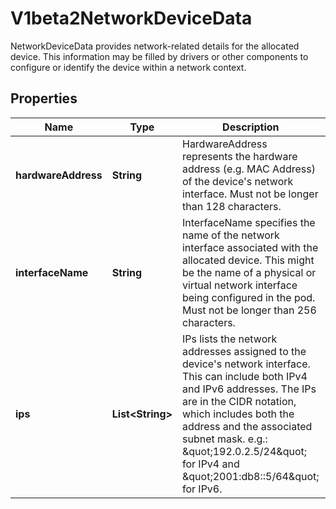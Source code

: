 

# V1beta2NetworkDeviceData

NetworkDeviceData provides network-related details for the allocated device. This information may be filled by drivers or other components to configure or identify the device within a network context.
## Properties

Name | Type | Description | Notes
------------ | ------------- | ------------- | -------------
**hardwareAddress** | **String** | HardwareAddress represents the hardware address (e.g. MAC Address) of the device&#39;s network interface.  Must not be longer than 128 characters. |  [optional]
**interfaceName** | **String** | InterfaceName specifies the name of the network interface associated with the allocated device. This might be the name of a physical or virtual network interface being configured in the pod.  Must not be longer than 256 characters. |  [optional]
**ips** | **List&lt;String&gt;** | IPs lists the network addresses assigned to the device&#39;s network interface. This can include both IPv4 and IPv6 addresses. The IPs are in the CIDR notation, which includes both the address and the associated subnet mask. e.g.: \&quot;192.0.2.5/24\&quot; for IPv4 and \&quot;2001:db8::5/64\&quot; for IPv6. |  [optional]



